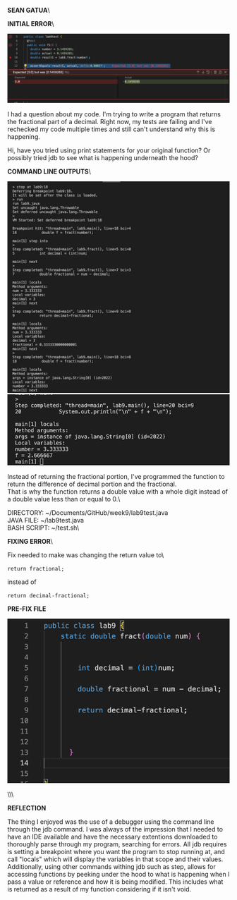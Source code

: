 **SEAN GATUA**\

**INITIAL ERROR**\

![Image](lab9bugsymptoms.png)

I had a question about my code. I'm trying to write a program that returns the fractional part of a decimal. Right now, my tests are failing and I've rechecked my code multiple times and still can't understand why this is happening.

Hi, have you tried using print statements for your original function? Or possibly tried jdb to see what is happening underneath the hood?

**COMMAND LINE OUTPUTS**\


![Image](lab9Error1.png)
![Image](lab9Error2.png)




Instead of returning the fractional portion, I've programmed the function to return the difference of decimal portion and the fractional.\
That is why the function returns a double value with a whole digit instead of a double value less than or equal to 0.\

DIRECTORY: ~/Documents/GitHub/week9/lab9test.java\
JAVA FILE: ~/lab9test.java\
BASH SCRIPT: ~/test.sh\

**FIXING ERROR**\

Fix needed to make was changing the return value to\

    return fractional;
    
  instead of
  
    return decimal-fractional;

**PRE-FIX FILE**

![Image](lab9testPreFix.png)

\\\\\


**REFLECTION**

The thing I enjoyed was the use of a debugger using the command line through the jdb <filename> command. I was always of the impression that I needed to have an IDE available and have the necessary extentions downloaded to thoroughly parse through my program, searching for errors. All jdb requires is setting a breakpoint where you want the program to stop running at, and call "locals" which will display the variables in that scope and their values. Additionally, using other commands withing jdb such as step, allows for accessing functions by peeking under the hood to what is happening when I pass a value or reference and how it is being modified. This includes what is returned as a result of my function considering if it isn't void.





